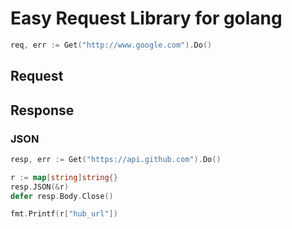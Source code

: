 # Easy Request Library for golang

```go
req, err := Get("http://www.google.com").Do()
```

## Request

## Response

### JSON

```go
resp, err := Get("https://api.github.com").Do()

r := map[string]string{}
resp.JSON(&r)
defer resp.Body.Close()

fmt.Printf(r["hub_url"])
```
